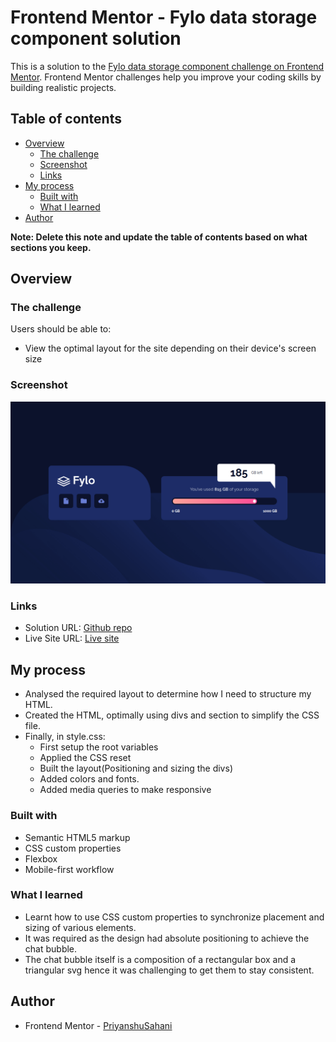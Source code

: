 # Frontend Mentor - Fylo data storage component solution

This is a solution to the [Fylo data storage component challenge on Frontend Mentor](https://www.frontendmentor.io/challenges/fylo-data-storage-component-1dZPRbV5n). Frontend Mentor challenges help you improve your coding skills by building realistic projects. 

## Table of contents

- [Overview](#overview)
  - [The challenge](#the-challenge)
  - [Screenshot](#screenshot)
  - [Links](#links)
- [My process](#my-process)
  - [Built with](#built-with)
  - [What I learned](#what-i-learned)
- [Author](#author)


**Note: Delete this note and update the table of contents based on what sections you keep.**

## Overview

### The challenge

Users should be able to:

- View the optimal layout for the site depending on their device's screen size

### Screenshot

![](./Output/live-site-ss.png)


### Links

- Solution URL: [Github repo](https://github.com/PriyanshuSahani/frontend-data-storage-layout)
- Live Site URL: [Live site](https://priyanshusahani.github.io/frontend-data-storage-layout/)

## My process

- Analysed the required layout to determine how I need to structure my HTML.
- Created the HTML, optimally using divs and section to simplify the CSS file.
- Finally, in style.css:
	- First setup the root variables
	- Applied the CSS reset
	- Built the layout(Positioning and sizing the divs)
	- Added colors and fonts.
	- Added media queries to make responsive

### Built with

- Semantic HTML5 markup
- CSS custom properties
- Flexbox
- Mobile-first workflow


### What I learned

- Learnt how to use CSS custom properties to synchronize placement and sizing of various elements. 
- It was required as the design had absolute positioning to achieve the chat bubble. 
- The chat bubble itself is a composition of a rectangular box and a triangular svg hence it was challenging to get them to stay consistent.


## Author

- Frontend Mentor - [PriyanshuSahani](https://www.frontendmentor.io/profile/PriyanshuSahani)
